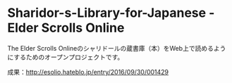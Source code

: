 # Sharidor-s-Library-for-Japanese - Elder Scrolls Online
The Elder Scrolls Onlineのシャリドールの蔵書庫（本）をWeb上で読めるようにするためのオープンプロジェクトです。

成果：http://esolio.hateblo.jp/entry/2016/09/30/001429
